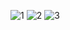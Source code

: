 ![1](https://user-images.githubusercontent.com/86154365/142957473-1d3080df-5227-4545-a13c-7fba67fb04c7.jpg)
![2](https://user-images.githubusercontent.com/86154365/142957479-e49d7be3-603c-4e38-bcf4-cc0def948682.jpg)
![3](https://user-images.githubusercontent.com/86154365/142957487-4dee3712-8a9f-4752-b6e4-9b01827f1662.jpg)
